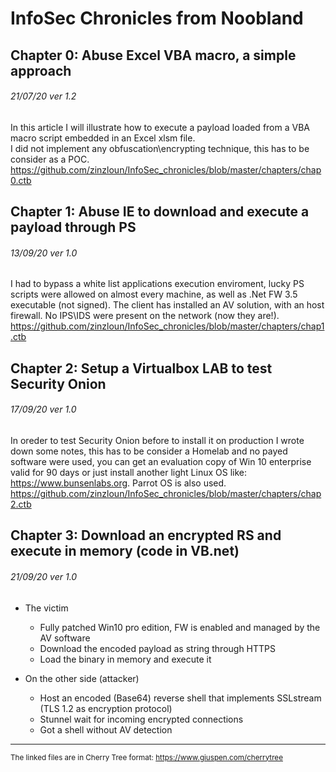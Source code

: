 # InfoSec Chronicles from Noobland
## Chapter 0: Abuse Excel VBA macro, a simple approach
###### 21/07/20 ver 1.2
In this article I will illustrate how to execute a payload loaded from a VBA macro script embedded in an Excel xlsm file.<br>
I did not implement any obfuscation\encrypting technique, this has to be consider as a POC.<br>
https://github.com/zinzloun/InfoSec_chronicles/blob/master/chapters/chap0.ctb

## Chapter 1: Abuse IE to download and execute a payload through PS
###### 13/09/20 ver 1.0
I had to bypass a white list applications execution enviroment, lucky PS scripts were allowed on almost every machine, as well as .Net FW 3.5 executable (not signed).
The client has installed an AV solution, with an host firewall. No IPS\IDS were present on the network (now they are!).<br>
https://github.com/zinzloun/InfoSec_chronicles/blob/master/chapters/chap1.ctb

## Chapter 2: Setup a Virtualbox LAB to test Security Onion
###### 17/09/20 ver 1.0
In oreder to test Security Onion before to install it on production I wrote down some notes, this has to be consider a Homelab and no payed software were used, you can get an evaluation copy of Win 10 enterprise valid for 90 days or just install another light Linux OS like: https://www.bunsenlabs.org. Parrot OS is also used.<br>
https://github.com/zinzloun/InfoSec_chronicles/blob/master/chapters/chap2.ctb

## Chapter 3: Download an encrypted RS and execute in memory (code in VB.net)
###### 21/09/20 ver 1.0
* The victim
	* Fully patched Win10 pro edition, FW is enabled and managed by the AV software
 	* Download the encoded payload as string through HTTPS
 	* Load the binary in memory and execute it
 
* On the other side (attacker)
 	* Host an encoded (Base64) reverse shell that implements SSLstream (TLS 1.2 as encryption protocol)
 	* Stunnel wait for incoming encrypted connections
 	* Got a shell without AV detection
<hr>

<sub>The linked files are in Cherry Tree format: https://www.giuspen.com/cherrytree</sub>
	

 
